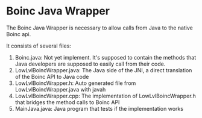 # Boinc Java Wrapper

The Boinc Java Wrapper is necessary to allow calls from Java to the native Boinc api.

It consists of several files:
1. Boinc.java: Not yet implement. It's supposed to contain the methods that Java developers are supposed to easily call from their code.
2. LowLvlBoincWrapper.java: The Java side of the JNI, a direct translation of the Boinc API to Java code
3. LowLvlBoincWrapper.h: Auto generated file from LowLvlBoincWrapper.java with javah
4. LowLvlBoincWrapper.cpp: The implementation of LowLvlBoincWrapper.h that bridges the method calls to Boinc API
5. MainJava.java: Java program that tests if the implementation works